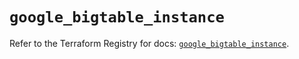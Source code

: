 # `google_bigtable_instance`

Refer to the Terraform Registry for docs: [`google_bigtable_instance`](https://registry.terraform.io/providers/hashicorp/google-beta/5.15.0/docs/resources/google_bigtable_instance).
